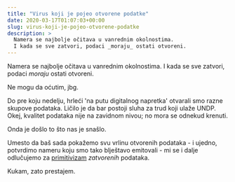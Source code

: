 ```yaml
---
title: "Virus koji je pojeo otvorene podatke"
date: 2020-03-17T01:07:03+00:00
slug: virus-koji-je-pojeo-otvorene-podatke
description: >
  Namera se najbolje očitava u vanrednim okolnostima.
  I kada se sve zatvori, podaci _moraju_ ostati otvoreni.
---
```


Namera se najbolje očitava u vanrednim okolnostima. I kada se sve zatvori, podaci _moraju_ ostati otvoreni.

Ne mogu da oćutim, jbg.

Do pre koju nedelju, hrleći 'na putu digitalnog napretka' otvarali smo razne skupove podataka. Ličilo je da bar postoji sluha za trud koji ulaže UNDP. Okej, kvalitet podataka nije na zavidnom nivou; no mora se odnekud krenuti.

Onda je došlo to što nas je snašlo.

Umesto da baš sada pokažemo svu vrlinu otvorenih podataka - i ujedno, potvrdimo nameru koju smo tako blještavo emitovali - mi se i dalje odlučujemo za [primitivizam](https://covid19.rs/) _zatvorenih_ podataka.

Kukam, zato prestajem.
